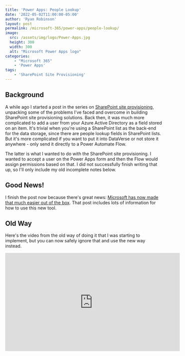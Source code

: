 ```yaml
---
title: 'Power Apps: People Lookup'
date: '2022-05-02T11:00:00-05:00'
author: 'Ryan Robinson'
layout: post
permalink: /microsoft-365/power-apps/people-lookup/
image: 
  src: /assets/img/logo/Power-Apps.jpg
  height: 300
  width: 300
  alt: "Microsoft Power Apps logo"
categories:
    - "Microsoft 365"
    - 'Power Apps'
tags:
    - 'SharePoint Site Provisioning'
---
```


## Background

A while ago I started a post in the series on [SharePoint site provisioning](/tags/sharepoint-site-provisioning/), unpacking some of the problems I’ve faced and overcome in building SharePoint site provisioning solutions. Back then, it was much more complicated to add a user from your Azure Active Directory as a field stored on an item. It's trivial when you're using a SharePoint list as the back-end for the data storage, since there are people lookup fields in SharePoint lists. But it's more complicated if you want to put it into DataVerse or not store it anywhere - only send it directly to a Power Automate Flow. 

The latter is what I wanted to do with the SharePoint site provisioning. I wanted to accept a user on the Power Apps form and then the Flow would assign permissions based on that. I did not successfully finish writing that up, so I'll only include my old incomplete notes below.

## Good News!

I finish the post now because there's great news: [Microsoft has now made that much easier out of the box](https://powerapps.microsoft.com/en-us/blog/announcing-the-aad-user-virtual-table-find-and-add-any-aad-user-to-your-records/). That post includes lots of information for how to use this new tool.

## Old Way

Here's the video from the old way of doing it that I was starting to implement, but you can now safely ignore that and use the new way instead.

<iframe width="560" height="315" src="https://www.youtube.com/embed/xs_hWRNCwuA" title="YouTube video player" frameborder="0" allow="accelerometer; autoplay; clipboard-write; encrypted-media; gyroscope; picture-in-picture" allowfullscreen></iframe>